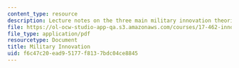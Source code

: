 ```yaml
---
content_type: resource
description: Lecture notes on the three main military innovation theories.
file: https://ol-ocw-studio-app-qa.s3.amazonaws.com/courses/17-462-innovation-in-military-organizations-fall-2005/f6c47c20ead95177f8137bdc04ce8845_lec2.pdf
file_type: application/pdf
resourcetype: Document
title: Military Innovation
uid: f6c47c20-ead9-5177-f813-7bdc04ce8845
---
```

